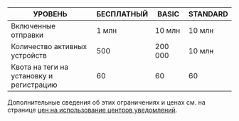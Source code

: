 
| УРОВЕНЬ | БЕСПЛАТНЫЙ | BASIC | STANDARD |
| --- | --- | --- | --- |
| Включенные отправки |1 млн |10 млн |10 млн |
| Количество активных устройств |500 |200 000 | 10 млн |
| Квота на теги на установку и регистрацию |60 |60 |60 |

Дополнительные сведения об этих ограничениях и ценах см. на странице [цен на использование центров уведомлений](https://azure.microsoft.com/pricing/details/notification-hubs/). 

